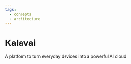 ```yaml
---
tags:
  - concepts
  - architecture
---
```


# Kalavai

A platform to turn everyday devices into a powerful AI cloud